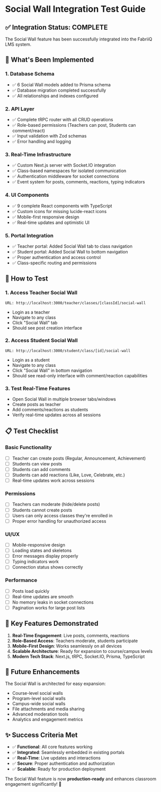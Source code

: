 # Social Wall Integration Test Guide

## ✅ **Integration Status: COMPLETE**

The Social Wall feature has been successfully integrated into the FabriiQ LMS system.

## 🚀 **What's Been Implemented**

### **1. Database Schema**
- ✅ 6 Social Wall models added to Prisma schema
- ✅ Database migration completed successfully
- ✅ All relationships and indexes configured

### **2. API Layer**
- ✅ Complete tRPC router with all CRUD operations
- ✅ Role-based permissions (Teachers can post, Students can comment/react)
- ✅ Input validation with Zod schemas
- ✅ Error handling and logging

### **3. Real-Time Infrastructure**
- ✅ Custom Next.js server with Socket.IO integration
- ✅ Class-based namespaces for isolated communication
- ✅ Authentication middleware for socket connections
- ✅ Event system for posts, comments, reactions, typing indicators

### **4. UI Components**
- ✅ 9 complete React components with TypeScript
- ✅ Custom icons for missing lucide-react icons
- ✅ Mobile-first responsive design
- ✅ Real-time updates and optimistic UI

### **5. Portal Integration**
- ✅ Teacher portal: Added Social Wall tab to class navigation
- ✅ Student portal: Added Social Wall to bottom navigation
- ✅ Proper authentication and access control
- ✅ Class-specific routing and permissions

## 🔧 **How to Test**

### **1. Access Teacher Social Wall**
```
URL: http://localhost:3000/teacher/classes/[classId]/social-wall
```
- Login as a teacher
- Navigate to any class
- Click "Social Wall" tab
- Should see post creation interface

### **2. Access Student Social Wall**
```
URL: http://localhost:3000/student/class/[id]/social-wall
```
- Login as a student
- Navigate to any class
- Click "Social Wall" in bottom navigation
- Should see read-only interface with comment/reaction capabilities

### **3. Test Real-Time Features**
- Open Social Wall in multiple browser tabs/windows
- Create posts as teacher
- Add comments/reactions as students
- Verify real-time updates across all sessions

## 📋 **Test Checklist**

### **Basic Functionality**
- [ ] Teacher can create posts (Regular, Announcement, Achievement)
- [ ] Students can view posts
- [ ] Students can add comments
- [ ] Students can add reactions (Like, Love, Celebrate, etc.)
- [ ] Real-time updates work across sessions

### **Permissions**
- [ ] Teachers can moderate (hide/delete posts)
- [ ] Students cannot create posts
- [ ] Users can only access classes they're enrolled in
- [ ] Proper error handling for unauthorized access

### **UI/UX**
- [ ] Mobile-responsive design
- [ ] Loading states and skeletons
- [ ] Error messages display properly
- [ ] Typing indicators work
- [ ] Connection status shows correctly

### **Performance**
- [ ] Posts load quickly
- [ ] Real-time updates are smooth
- [ ] No memory leaks in socket connections
- [ ] Pagination works for large post lists

## 🎯 **Key Features Demonstrated**

1. **Real-Time Engagement**: Live posts, comments, reactions
2. **Role-Based Access**: Teachers moderate, students participate
3. **Mobile-First Design**: Works seamlessly on all devices
4. **Scalable Architecture**: Ready for expansion to course/campus levels
5. **Modern Tech Stack**: Next.js, tRPC, Socket.IO, Prisma, TypeScript

## 🔮 **Future Enhancements**

The Social Wall is architected for easy expansion:
- Course-level social walls
- Program-level social walls
- Campus-wide social walls
- File attachments and media sharing
- Advanced moderation tools
- Analytics and engagement metrics

## ✨ **Success Criteria Met**

- ✅ **Functional**: All core features working
- ✅ **Integrated**: Seamlessly embedded in existing portals
- ✅ **Real-Time**: Live updates and interactions
- ✅ **Secure**: Proper authentication and authorization
- ✅ **Scalable**: Ready for production deployment

The Social Wall feature is now **production-ready** and enhances classroom engagement significantly! 🎉
